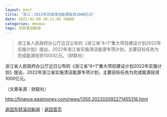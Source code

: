 ```yaml
---
layout: post
title: "浙江：2022年完成清洁能源投资1000亿元"
date: 2022-02-09 20:11:04 +0800
categories: emnews
tags: 东财滚动新闻
---
```

> 浙江省人民政府办公厅近日公布的《浙江省“4+1”重大项目建设计划2022年实施计划》提出，2022年浙江省实施清洁能源专项计划，主要目标任务为完成能源投资1000亿元。（财联社）

<p>浙江省人民政府办公厅近日公布的《浙江省“4+1”重大项目建设计划2022年实施计划》提出，2022年浙江省实施清洁能源专项计划，主要目标任务为完成能源投资1000亿元。</p><p class="em_media">（文章来源：财联社）</p>

<http://finance.eastmoney.com/news/1350,202202092271455316.html>

[返回东财滚动新闻](//finews.withounder.com/emnews/)｜[返回首页](//finews.withounder.com/)